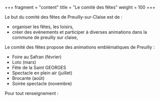+++
fragment = "content"
title = "Le comité des fêtes"
weight = 100
+++

Le but du comité des fêtes de Preuilly-sur-Claise est de :

* organiser les fêtes, les loisirs, 
* créer des evènements et participer à diverses animations dans la commune de preuilly sur claise,

Le comité des fêtes propose des animations emblématiques de Preuilly :

* Foire au Safran (février)
* Loto (mars)
* Fête de la Saint GEORGES
* Spectacle en plein air (juillet)
* Brocante (août)
* Soirée spectacle (novembre)

Pour tout renseignement :

